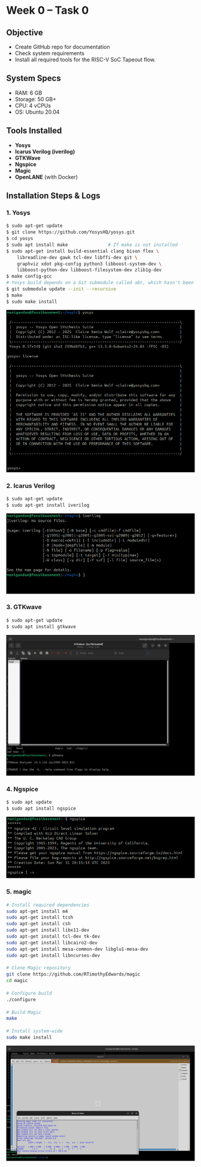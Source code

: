 # Week 0 – Task 0

## Objective
- Create GitHub repo for documentation  
- Check system requirements  
- Install all required tools for the RISC-V SoC Tapeout flow.

## System Specs
- RAM: 6 GB  
- Storage: 50 GB+  
- CPU: 4 vCPUs  
- OS: Ubuntu 20.04 

## Tools Installed
- **Yosys**
- **Icarus Verilog (iverilog)**
- **GTKWave**
- **Ngspice**
- **Magic**
- **OpenLANE** (with Docker)

## Installation Steps & Logs

### 1. Yosys
```bash
$ sudo apt-get update
$ git clone https://github.com/YosysHQ/yosys.git
$ cd yosys
$ sudo apt install make               # If make is not installed
$ sudo apt-get install build-essential clang bison flex \
    libreadline-dev gawk tcl-dev libffi-dev git \
    graphviz xdot pkg-config python3 libboost-system-dev \
    libboost-python-dev libboost-filesystem-dev zlib1g-dev
$ make config-gcc
# Yosys build depends on a Git submodule called abc, which hasn't been initialized yet. You need to run the following command before running make
$ git submodule update --init --recursive
$ make 
$ sudo make install
```
![Yosys version](./images/yosys.png)

### 2. Icarus Verilog
```bash
$ sudo apt-get update
$ sudo apt-get install iverilog
```
![Icarus Verilog version](./images/iverilog.png)

### 3. GTKwave
```bash
$ sudo apt-get update
$ sudo apt install gtkwave
```
![GTKWave version](./images/gtkwave.png)

### 4. Ngspice
```bash
$ sudo apt update
$ sudo apt install ngspice
```
![Ngspice version](./images/ngspice.png)

### 5. magic
```bash
# Install required dependencies
sudo apt-get install m4
sudo apt-get install tcsh
sudo apt-get install csh
sudo apt-get install libx11-dev
sudo apt-get install tcl-dev tk-dev
sudo apt-get install libcairo2-dev
sudo apt-get install mesa-common-dev libglu1-mesa-dev
sudo apt-get install libncurses-dev

# Clone Magic repository
git clone https://github.com/RTimothyEdwards/magic
cd magic

# Configure build
./configure

# Build Magic
make

# Install system-wide
sudo make install
```
![Magic version](./images/magic.png)
